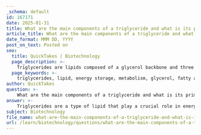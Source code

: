 ```yaml
---
_schema: default
id: 167171
date: 2025-01-31
title: What are the main components of a triglyceride and what is its primary function in the body?
article_title: What are the main components of a triglyceride and what is its primary function in the body?
date_format: MMM DD, YYYY
post_on_text: Posted on
seo:
  title: QuickTakes | Biotechnology
  page_description: >-
    Triglycerides are lipids composed of a glycerol backbone and three fatty acids, crucial for energy storage, insulation, and overall metabolism in the body.
  page_keywords: >-
    triglycerides, lipid, energy storage, metabolism, glycerol, fatty acids, saturated, unsaturated, ester bonds, adipose tissue, insulation, protection, energy balance
author: QuickTakes
question: >-
    What are the main components of a triglyceride and what is its primary function in the body?
answer: >-
    Triglycerides are a type of lipid that play a crucial role in energy storage and metabolism in the body. The main components of a triglyceride include:\n\n1. **Glycerol Backbone**: This is a three-carbon alcohol that serves as the foundation for the triglyceride structure.\n2. **Fatty Acids**: Triglycerides are composed of three fatty acid molecules, which are long hydrocarbon chains. These fatty acids can be either saturated (no double bonds between carbon atoms) or unsaturated (one or more double bonds present).\n\nThe structure of a triglyceride can be summarized as follows:\n\n- The glycerol molecule is linked to the three fatty acids through ester bonds, which are formed via dehydration synthesis. This process releases three molecules of water.\n\nThe primary function of triglycerides in the body is:\n\n- **Energy Storage**: Triglycerides serve as a major form of energy storage, providing more than double the energy per gram compared to carbohydrates. They are stored in adipose tissue and can be mobilized when the body requires energy.\n- **Insulation and Protection**: In addition to energy storage, triglycerides also provide insulation to help maintain body temperature and cushioning to protect vital organs.\n\nOverall, triglycerides are essential for energy metabolism and play a significant role in maintaining the body's energy balance.
subject: Biotechnology
file_name: what-are-the-main-components-of-a-triglyceride-and-what-is-its-primary-function-in-the-body.md
url: /learn/biotechnology/questions/what-are-the-main-components-of-a-triglyceride-and-what-is-its-primary-function-in-the-body
---
```


&nbsp;